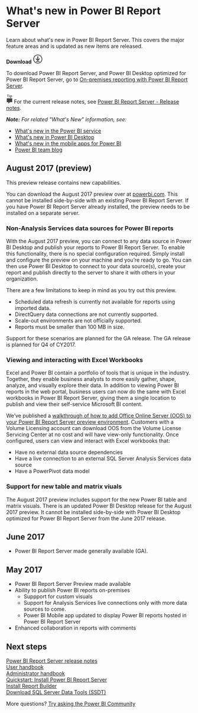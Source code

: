 <properties
   pageTitle="What's new in Power BI Report Server"
   description="Learn about what's new in Power BI Report Server. This covers the major feature areas and is updated as new items are released."
   services="powerbi"
   documentationCenter=""
   authors="guyinacube"
   manager="erikre"
   backup=""
   editor=""
   tags=""
   qualityFocus="no"
   qualityDate=""/>

<tags
   ms.service="powerbi"
   ms.devlang="NA"
   ms.topic="article"
   ms.tgt_pltfrm="NA"
   ms.workload="powerbi"
   ms.date="08/23/2017"
   ms.author="asaxton"/>

# What's new in Power BI Report Server

Learn about what's new in Power BI Report Server. This covers the major feature areas and is updated as new items are released.

 **Download** ![download](media/download.png "download")

To download Power BI Report Server, and Power BI Desktop optimized for Power BI Report Server, go to [On-premises reporting with Power BI Report Server](https://powerbi.microsoft.com/report-server/).

![tip](media/fyi-tip.png "tip") For the current release notes, see [Power BI Report Server - Release notes](reportserver-release-notes.md).

***Note:*** *For related "What's New" information, see:*

- [What's new in the Power BI service](../powerbi-service-whats-new.md)
- [What's new in Power BI Desktop](../powerbi-desktop-latest-update.md)
- [What's new in the mobile apps for Power BI](../powerbi-mobile-whats-new-in-the-mobile-apps.md)
- [Power BI team blog](https://powerbi.microsoft.com/blog/)

## August 2017 (preview)

This preview release contains new capabilities.

You can download the August 2017 preview over at [powerbi.com](https://powerbi.microsoft.com/report-server/). This cannot be installed side-by-side with an existing Power BI Report Server. If you have Power BI Report Server already installed, the preview needs to be installed on a separate server.

### Non-Analysis Services data sources for Power BI reports

With the August 2017 preview, you can connect to any data source in Power BI Desktop and publish your reports to Power BI Report Server. To enable this functionality, there is no special configuration required. Simply install and configure the preview on your machine and you’re ready to go. You can then use Power BI Desktop to connect to your data source(s), create your report and publish directly to the server to share it with others in your organization.

There are a few limitations to keep in mind as you try out this preview.

- Scheduled data refresh is currently not available for reports using imported data.
- DirectQuery data connections are not currently supported.
- Scale-out environments are not officially supported.
- Reports must be smaller than 100 MB in size.

Support for these scenarios are planned for the GA release. The GA release is planned for Q4 of CY2017.

### Viewing and interacting with Excel Workbooks

Excel and Power BI contain a portfolio of tools that is unique in the industry. Together, they enable business analysts to more easily gather, shape, analyze, and visually explore their data. In addition to viewing Power BI reports in the web portal, business users can now do the same with Excel workbooks in Power BI Report Server, giving them a single location to publish and view their self-service Microsoft BI content.

We’ve published a [walkthrough of how to add Office Online Server (OOS) to your Power BI Report Server preview environment](reportserver-excel-oos.md). Customers with a Volume Licensing account can download OOS from the Volume License Servicing Center at no cost and will have view-only functionality. Once configured, users can view and interact with Excel workbooks that:

- Have no external data source dependencies
- Have a live connection to an external SQL Server Analysis Services data source
- Have a PowerPivot data model

### Support for new table and matrix viuals

The August 2017 preview includes support for the new Power BI table and matrix visuals. There is an updated Power BI Desktop release for the August 2017 preview. It cannot be installed side-by-side with Power BI Desktop optimized for Power BI Report Server from the June 2017 release.

## June 2017

* Power BI Report Server made generally available (GA).

## May 2017

* Power BI Report Server Preview made available
* Ability to publish Power BI reports on-premises
    * Suppport for custom visuals
    * Support for Analysis Services live connections only with more data sources to come.
    * Power BI Mobile app updated to display Power BI reports hosted in Power BI Report Server
* Enhanced collaboration in reports with comments

## Next steps

[Power BI Report Server release notes](reportserver-release-notes.md)  
[User handbook](reportserver-user-handbook-overview.md)  
[Administrator handbook](reportserver-admin-handbook-overview.md)  
[Quickstart: Install Power BI Report Server](reportserver-quickstart-install-report-server.md)  
[Install Report Builder](https://docs.microsoft.com/sql/reporting-services/install-windows/install-report-builder)  
[Download SQL Server Data Tools (SSDT)](http://go.microsoft.com/fwlink/?LinkID=616714)

More questions? [Try asking the Power BI Community](https://community.powerbi.com/)